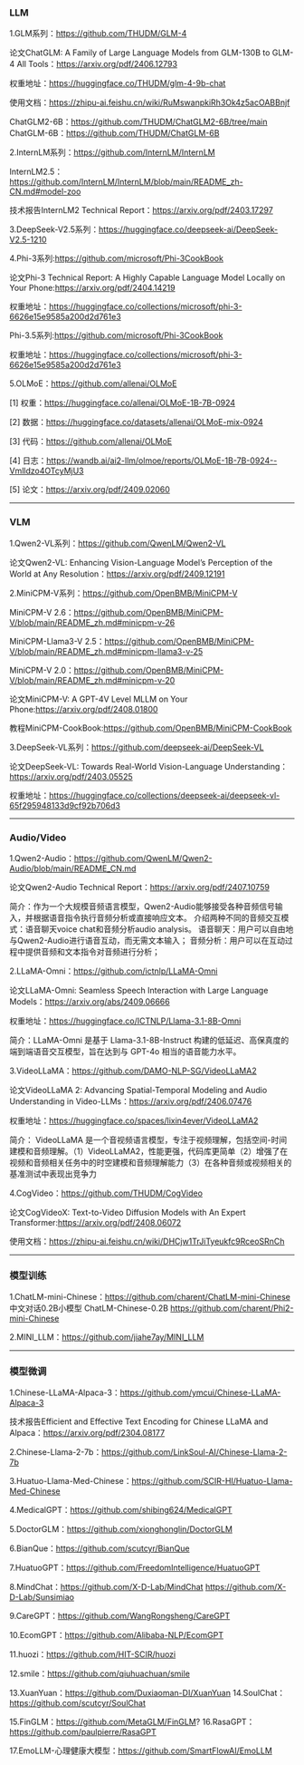 ### LLM

1.GLM系列：https://github.com/THUDM/GLM-4

论文ChatGLM: A Family of Large Language Models from GLM-130B to GLM-4 All Tools：https://arxiv.org/pdf/2406.12793

权重地址：https://huggingface.co/THUDM/glm-4-9b-chat

使用文档：https://zhipu-ai.feishu.cn/wiki/RuMswanpkiRh3Ok4z5acOABBnjf

ChatGLM2-6B：https://github.com/THUDM/ChatGLM2-6B/tree/main
ChatGLM-6B：https://github.com/THUDM/ChatGLM-6B


2.InternLM系列：https://github.com/InternLM/InternLM

InternLM2.5：https://github.com/InternLM/InternLM/blob/main/README_zh-CN.md#model-zoo

技术报告InternLM2 Technical Report：https://arxiv.org/pdf/2403.17297

3.DeepSeek-V2.5系列：https://huggingface.co/deepseek-ai/DeepSeek-V2.5-1210

4.Phi-3系列:https://github.com/microsoft/Phi-3CookBook

论文Phi-3 Technical Report: A Highly Capable Language Model Locally on Your Phone:https://arxiv.org/pdf/2404.14219

权重地址：https://huggingface.co/collections/microsoft/phi-3-6626e15e9585a200d2d761e3

Phi-3.5系列:https://github.com/microsoft/Phi-3CookBook

权重地址：https://huggingface.co/collections/microsoft/phi-3-6626e15e9585a200d2d761e3

5.OLMoE：https://github.com/allenai/OLMoE

[1] 权重：https://huggingface.co/allenai/OLMoE-1B-7B-0924

[2] 数据：https://huggingface.co/datasets/allenai/OLMoE-mix-0924

[3] 代码：https://github.com/allenai/OLMoE

[4] 日志：https://wandb.ai/ai2-llm/olmoe/reports/OLMoE-1B-7B-0924--Vmlldzo4OTcyMjU3

[5] 论文：https://arxiv.org/pdf/2409.02060

---
### VLM

1.Qwen2-VL系列：https://github.com/QwenLM/Qwen2-VL

论文Qwen2-VL: Enhancing Vision-Language Model’s Perception of the World at Any Resolution：https://arxiv.org/pdf/2409.12191

2.MiniCPM-V系列：https://github.com/OpenBMB/MiniCPM-V

MiniCPM-V 2.6：https://github.com/OpenBMB/MiniCPM-V/blob/main/README_zh.md#minicpm-v-26

MiniCPM-Llama3-V 2.5：https://github.com/OpenBMB/MiniCPM-V/blob/main/README_zh.md#minicpm-llama3-v-25

MiniCPM-V 2.0：https://github.com/OpenBMB/MiniCPM-V/blob/main/README_zh.md#minicpm-v-20

论文MiniCPM-V: A GPT-4V Level MLLM on Your Phone:https://arxiv.org/pdf/2408.01800

教程MiniCPM-CookBook:https://github.com/OpenBMB/MiniCPM-CookBook

3.DeepSeek-VL系列：https://github.com/deepseek-ai/DeepSeek-VL

论文DeepSeek-VL: Towards Real-World Vision-Language Understanding：https://arxiv.org/pdf/2403.05525

权重地址：https://huggingface.co/collections/deepseek-ai/deepseek-vl-65f295948133d9cf92b706d3



---
### Audio/Video

1.Qwen2-Audio：https://github.com/QwenLM/Qwen2-Audio/blob/main/README_CN.md

论文Qwen2-Audio Technical Report：https://arxiv.org/pdf/2407.10759

简介：作为一个大规模音频语言模型，Qwen2-Audio能够接受各种音频信号输入，并根据语音指令执行音频分析或直接响应文本。
介绍两种不同的音频交互模式：语音聊天voice chat和音频分析audio analysis。
语音聊天：用户可以自由地与Qwen2-Audio进行语音互动，而无需文本输入；
音频分析：用户可以在互动过程中提供音频和文本指令对音频进行分析；

2.LLaMA-Omni：https://github.com/ictnlp/LLaMA-Omni

论文LLaMA-Omni: Seamless Speech Interaction with Large Language Models：https://arxiv.org/abs/2409.06666

权重地址：https://huggingface.co/ICTNLP/Llama-3.1-8B-Omni

简介：LLaMA-Omni 是基于 Llama-3.1-8B-Instruct 构建的低延迟、高保真度的端到端语音交互模型，旨在达到与 GPT-4o 相当的语音能力水平。


3.VideoLLaMA：https://github.com/DAMO-NLP-SG/VideoLLaMA2

论文VideoLLaMA 2: Advancing Spatial-Temporal Modeling and Audio Understanding in Video-LLMs：https://arxiv.org/pdf/2406.07476

权重地址：https://huggingface.co/spaces/lixin4ever/VideoLLaMA2 

简介：
VideoLLaMA 是一个音视频语言模型，专注于视频理解，包括空间-时间建模和音频理解。（1）VideoLLaMA2，性能更强，代码库更简单（2）增强了在视频和音频相关任务中的时空建模和音频理解能力（3）在各种音频或视频相关的基准测试中表现出竞争力

4.CogVideo：https://github.com/THUDM/CogVideo

论文CogVideoX: Text-to-Video Diffusion Models with An Expert Transformer:https://arxiv.org/pdf/2408.06072

使用文档：https://zhipu-ai.feishu.cn/wiki/DHCjw1TrJiTyeukfc9RceoSRnCh


---
### 模型训练

1.ChatLM-mini-Chinese：https://github.com/charent/ChatLM-mini-Chinese
中文对话0.2B小模型 ChatLM-Chinese-0.2B
https://github.com/charent/Phi2-mini-Chinese

2.MINI_LLM：https://github.com/jiahe7ay/MINI_LLM

---
### 模型微调

1.Chinese-LLaMA-Alpaca-3：https://github.com/ymcui/Chinese-LLaMA-Alpaca-3

技术报告Efficient and Effective Text Encoding for Chinese LLaMA and Alpaca：https://arxiv.org/pdf/2304.08177


2.Chinese-Llama-2-7b：https://github.com/LinkSoul-AI/Chinese-Llama-2-7b


3.Huatuo-Llama-Med-Chinese：https://github.com/SCIR-HI/Huatuo-Llama-Med-Chinese

4.MedicalGPT：https://github.com/shibing624/MedicalGPT

5.DoctorGLM：https://github.com/xionghonglin/DoctorGLM

6.BianQue：https://github.com/scutcyr/BianQue

7.HuatuoGPT：https://github.com/FreedomIntelligence/HuatuoGPT

8.MindChat：https://github.com/X-D-Lab/MindChat
https://github.com/X-D-Lab/Sunsimiao


9.CareGPT：https://github.com/WangRongsheng/CareGPT

10.EcomGPT：https://github.com/Alibaba-NLP/EcomGPT

11.huozi：https://github.com/HIT-SCIR/huozi

12.smile：https://github.com/qiuhuachuan/smile

13.XuanYuan：https://github.com/Duxiaoman-DI/XuanYuan
14.SoulChat：https://github.com/scutcyr/SoulChat

15.FinGLM：https://github.com/MetaGLM/FinGLM?
16.RasaGPT：https://github.com/paulpierre/RasaGPT

17.EmoLLM-心理健康大模型：https://github.com/SmartFlowAI/EmoLLM

